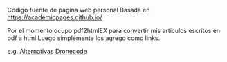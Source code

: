 Codigo fuente de pagina web personal 
Basada en https://academicpages.github.io/

Por el momento ocupo pdf2htmlEX para convertir mis articulos escritos en pdf a html
Luego simplemente los agrego como links. 

e.g. [Alternativas Dronecode](http://toopazo.github.io/files/toopazo_alternativasDronecode.html)

